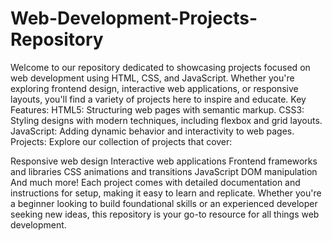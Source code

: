# Web-Development-Projects-Repository
Welcome to our repository dedicated to showcasing projects focused on web development using HTML, CSS, and JavaScript. Whether you're exploring frontend design, interactive web applications, or responsive layouts, you'll find a variety of projects here to inspire and educate.
Key Features:
HTML5: Structuring web pages with semantic markup.
CSS3: Styling designs with modern techniques, including flexbox and grid layouts.
JavaScript: Adding dynamic behavior and interactivity to web pages.
Projects:
Explore our collection of projects that cover:

Responsive web design
Interactive web applications
Frontend frameworks and libraries
CSS animations and transitions
JavaScript DOM manipulation
And much more!
Each project comes with detailed documentation and instructions for setup, making it easy to learn and replicate. Whether you're a beginner looking to build foundational skills or an experienced developer seeking new ideas, this repository is your go-to resource for all things web development.
